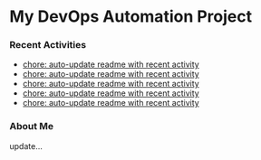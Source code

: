 # My DevOps Automation Project

### Recent Activities
<!-- activity:START -->
- [chore: auto-update readme with recent activity](https://github.com/kaigiii/mybowling-app/commit/fc0d5f21a74e2c5318a31ab224684d4a13046346)
- [chore: auto-update readme with recent activity](https://github.com/kaigiii/mybowling-app/commit/547a4f5f1907e5c244627bb5ec5fc6ceb48f79f9)
- [chore: auto-update readme with recent activity](https://github.com/kaigiii/mybowling-app/commit/9e3a15e509c394d3b673f53af14c7363d526dfb0)
- [chore: auto-update readme with recent activity](https://github.com/kaigiii/mybowling-app/commit/9522df7613de60f6fdfb9529aa817bfea62e4451)
- [chore: auto-update readme with recent activity](https://github.com/kaigiii/mybowling-app/commit/cc840f083d18a34a08747e12f75e6176866fc42a)
<!-- activity:END -->

### About Me
<!-- MYLINKS:START -->
<!-- MYLINKS:END -->

update...
